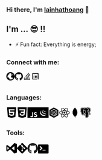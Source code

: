 ### Hi there, I'm [lainhathoang][website] 👋

## I'm ... 😎 !!
- ⚡ Fun fact: Everything is energy;

### Connect with me:

[<img align="left" alt="lainhathoang" width="22px" src="./icons/globe.svg" />][website]

<!--  -->

[<img align="left" alt="lainhathoang | stackoverflow" width="22px" src="./icons/github.png" />][github]

<!--  -->

[<img align="left" alt="lainhathoang | stackoverflow" width="22px" src="./icons/stackoverflow.svg" />][stackoverflow]

<!--  -->

[<img align="left" alt="lainhathoang | LinkedIn" width="22px" src="/icons/linkedin.svg" />][linkedin]

<!--  -->

<br />
<br />

### Languages:

<img align="left" alt="HTML5" width="28px" src="./icons/html5.svg" />
<!--  -->
<img align="left" alt="CSS3" width="28px" src="./icons/css3.svg" />
<!--  -->
<img align="left" alt="JavaScript" width="28px" src="./icons/js.svg" />
<!--  -->
<img align="left" alt="JQuery" width="28px" src="./icons/jquery.png" />
<!--  -->
<img align="left" alt="NodeJS" width="28px" src="./icons/nodejs2.svg" />
<!--  -->
<img align="left" alt="React" width="28px" src="./icons/react.svg" />
<!--  -->
<img align="left" alt="MongoDB" width="28px" src="./icons/mongodb.svg" />
<!--  -->
<img align="left" alt="PostgreSQL" width="28px" src="./icons/postgresql.svg" />
<!--  -->

<br />
<br />

### Tools:

<img align="left" alt="Visual Studio Code" width="28px" src="./icons/vscode.svg" />

<img align="left" alt="Git" width="28px" src="./icons/git.svg" />

<img align="left" alt="GitHub" width="28px" src="./icons/github.png" />

<img align="left" alt="Terminal" width="28px" src="./icons/terminal2.svg" />

<br />
<br />

[website]: https://lainhathoang.github.io
[stackoverflow]: https://stackoverflow.com/users/11769697/lainhathoang?tab=profile
[github]: https://github.com/lainhathoang
[linkedin]: https://linkedin.com/in/lainhathoang
